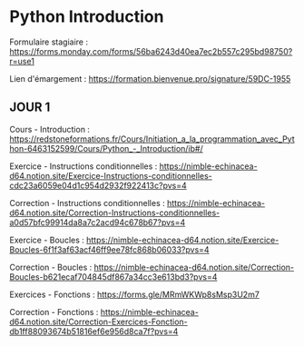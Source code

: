# Python Introduction

Formulaire stagiaire : https://forms.monday.com/forms/56ba6243d40ea7ec2b557c295bd98750?r=use1

Lien d'émargement : https://formation.bienvenue.pro/signature/59DC-1955

## JOUR 1

Cours - Introduction : https://redstoneformations.fr/Cours/Initiation_a_la_programmation_avec_Python-6463152599/Cours/Python_-_Introduction/ib#/

Exercice - Instructions conditionnelles : https://nimble-echinacea-d64.notion.site/Exercice-Instructions-conditionnelles-cdc23a6059e04d1c954d2932f922413c?pvs=4

Correction - Instructions conditionnelles : https://nimble-echinacea-d64.notion.site/Correction-Instructions-conditionnelles-a0d57bfc99914da8a7c2acd94c678b67?pvs=4

Exercice - Boucles : https://nimble-echinacea-d64.notion.site/Exercice-Boucles-6f1f3af63acf46ff9ee78fc868b06033?pvs=4

Correction - Boucles : https://nimble-echinacea-d64.notion.site/Correction-Boucles-b621ecaf704845df867a34cc3e613bd3?pvs=4

Exercices - Fonctions : https://forms.gle/MRmWKWp8sMsp3U2m7

Correction - Fonctions : https://nimble-echinacea-d64.notion.site/Correction-Exercices-Fonction-db1ff88093674b51816ef6e956d8ca7f?pvs=4
